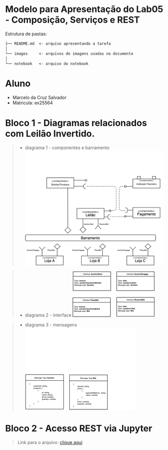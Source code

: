 # Modelo para Apresentação do Lab05 - Composição, Serviços e REST

Estrutura de pastas:

~~~
├── README.md  <- arquivo apresentando a tarefa
│
└── images     <- arquivos de imagens usadas no documento
│
└── notebook   <- arquivo do notebook
~~~

# Aluno
* Marcelo da Cruz Salvador
* Matricula: ex25564

# Bloco 1 - Diagramas relacionados com Leilão Invertido.

> * diagrama 1 - componentes e barramento
![Diagrama 1](images/Barramento.png)

> * diagrama 2 - interface
![Diagrama 2](images/Interface.png)

> * diagrama 3 - mensagens
![Diagrama 3](images/Message.png)

# Bloco 2 - Acesso REST via Jupyter

> Link para o arquivo: [clique aqui](notebook/lab5-tarefas.ipynb)